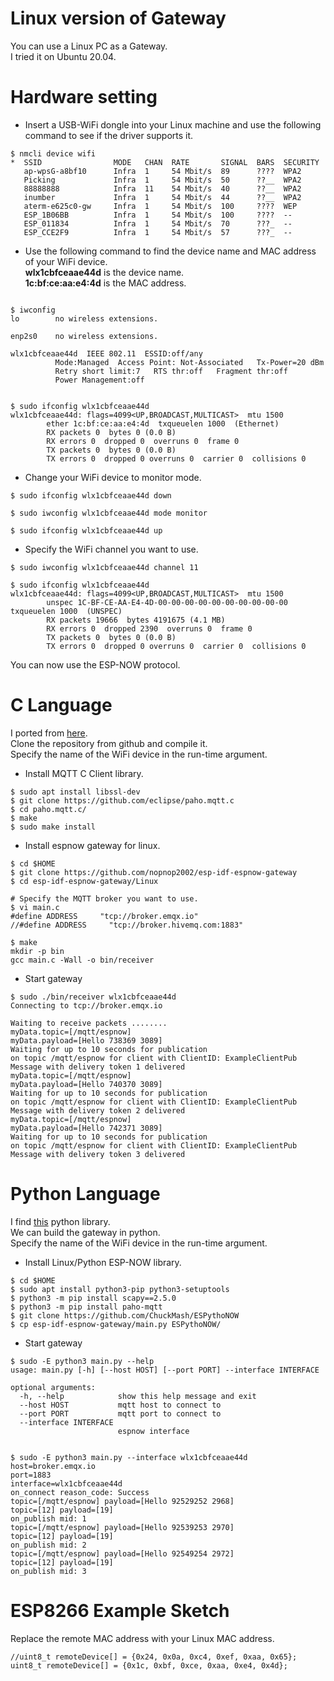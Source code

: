 # Linux version of Gateway
You can use a Linux PC as a Gateway.   
I tried it on Ubuntu 20.04.   

# Hardware setting   

- Insert a USB-WiFi dongle into your Linux machine and use the following command to see if the driver supports it.
```
$ nmcli device wifi
*  SSID                MODE   CHAN  RATE       SIGNAL  BARS  SECURITY
   ap-wpsG-a8bf10      Infra  1     54 Mbit/s  89      ????  WPA2
   Picking             Infra  1     54 Mbit/s  50      ??__  WPA2
   88888888            Infra  11    54 Mbit/s  40      ??__  WPA2
   inumber             Infra  1     54 Mbit/s  44      ??__  WPA2
   aterm-e625c0-gw     Infra  1     54 Mbit/s  100     ????  WEP
   ESP_1B06BB          Infra  1     54 Mbit/s  100     ????  --
   ESP_011834          Infra  1     54 Mbit/s  70      ???_  --
   ESP_CCE2F9          Infra  1     54 Mbit/s  57      ???_  --
```

- Use the following command to find the device name and MAC address of your WiFi device.   
__wlx1cbfceaae44d__ is the device name.   
__1c:bf:ce:aa:e4:4d__ is the MAC address.   
```

$ iwconfig
lo        no wireless extensions.

enp2s0    no wireless extensions.

wlx1cbfceaae44d  IEEE 802.11  ESSID:off/any
          Mode:Managed  Access Point: Not-Associated   Tx-Power=20 dBm
          Retry short limit:7   RTS thr:off   Fragment thr:off
          Power Management:off


$ sudo ifconfig wlx1cbfceaae44d
wlx1cbfceaae44d: flags=4099<UP,BROADCAST,MULTICAST>  mtu 1500
        ether 1c:bf:ce:aa:e4:4d  txqueuelen 1000  (Ethernet)
        RX packets 0  bytes 0 (0.0 B)
        RX errors 0  dropped 0  overruns 0  frame 0
        TX packets 0  bytes 0 (0.0 B)
        TX errors 0  dropped 0 overruns 0  carrier 0  collisions 0
```

- Change your WiFi device to monitor mode.   
```
$ sudo ifconfig wlx1cbfceaae44d down

$ sudo iwconfig wlx1cbfceaae44d mode monitor

$ sudo ifconfig wlx1cbfceaae44d up
```

- Specify the WiFi channel you want to use.   
```
$ sudo iwconfig wlx1cbfceaae44d channel 11

$ sudo ifconfig wlx1cbfceaae44d
wlx1cbfceaae44d: flags=4099<UP,BROADCAST,MULTICAST>  mtu 1500
        unspec 1C-BF-CE-AA-E4-4D-00-00-00-00-00-00-00-00-00-00  txqueuelen 1000  (UNSPEC)
        RX packets 19666  bytes 4191675 (4.1 MB)
        RX errors 0  dropped 2390  overruns 0  frame 0
        TX packets 0  bytes 0 (0.0 B)
        TX errors 0  dropped 0 overruns 0  carrier 0  collisions 0
```

You can now use the ESP-NOW protocol.   

# C Language 
I ported from [here](https://github.com/thomasfla/Linux-ESPNOW).   
Clone the repository from github and compile it.   
Specify the name of the WiFi device in the run-time argument.   

- Install MQTT C Client library.   
```
$ sudo apt install libssl-dev
$ git clone https://github.com/eclipse/paho.mqtt.c
$ cd paho.mqtt.c/
$ make
$ sudo make install
```

- Install espnow gateway for linux.   
```
$ cd $HOME
$ git clone https://github.com/nopnop2002/esp-idf-espnow-gateway
$ cd esp-idf-espnow-gateway/Linux

# Specify the MQTT broker you want to use.
$ vi main.c
#define ADDRESS     "tcp://broker.emqx.io"
//#define ADDRESS     "tcp://broker.hivemq.com:1883"

$ make
mkdir -p bin
gcc main.c -Wall -o bin/receiver
```

- Start gateway   
```
$ sudo ./bin/receiver wlx1cbfceaae44d
Connecting to tcp://broker.emqx.io

Waiting to receive packets ........
myData.topic=[/mqtt/espnow]
myData.payload=[Hello 738369 3089]
Waiting for up to 10 seconds for publication
on topic /mqtt/espnow for client with ClientID: ExampleClientPub
Message with delivery token 1 delivered
myData.topic=[/mqtt/espnow]
myData.payload=[Hello 740370 3089]
Waiting for up to 10 seconds for publication
on topic /mqtt/espnow for client with ClientID: ExampleClientPub
Message with delivery token 2 delivered
myData.topic=[/mqtt/espnow]
myData.payload=[Hello 742371 3089]
Waiting for up to 10 seconds for publication
on topic /mqtt/espnow for client with ClientID: ExampleClientPub
Message with delivery token 3 delivered

```

# Python Language 
I find [this](https://github.com/ChuckMash/ESPythoNOW) python library.   
We can build the gateway in python.   
Specify the name of the WiFi device in the run-time argument.   


- Install Linux/Python ESP-NOW library.   
```
$ cd $HOME
$ sudo apt install python3-pip python3-setuptools
$ python3 -m pip install scapy==2.5.0
$ python3 -m pip install paho-mqtt
$ git clone https://github.com/ChuckMash/ESPythoNOW
$ cp esp-idf-espnow-gateway/main.py ESPythoNOW/
```

- Start gateway   
```
$ sudo -E python3 main.py --help
usage: main.py [-h] [--host HOST] [--port PORT] --interface INTERFACE

optional arguments:
  -h, --help            show this help message and exit
  --host HOST           mqtt host to connect to
  --port PORT           mqtt port to connect to
  --interface INTERFACE
                        espnow interface


$ sudo -E python3 main.py --interface wlx1cbfceaae44d
host=broker.emqx.io
port=1883
interface=wlx1cbfceaae44d
on_connect reason_code: Success
topic=[/mqtt/espnow] payload=[Hello 92529252 2968]
topic=[12] payload=[19]
on_publish mid: 1
topic=[/mqtt/espnow] payload=[Hello 92539253 2970]
topic=[12] payload=[19]
on_publish mid: 2
topic=[/mqtt/espnow] payload=[Hello 92549254 2972]
topic=[12] payload=[19]
on_publish mid: 3
```

# ESP8266 Example Sketch
Replace the remote MAC address with your Linux MAC address.
```
//uint8_t remoteDevice[] = {0x24, 0x0a, 0xc4, 0xef, 0xaa, 0x65};
uint8_t remoteDevice[] = {0x1c, 0xbf, 0xce, 0xaa, 0xe4, 0x4d};
```

